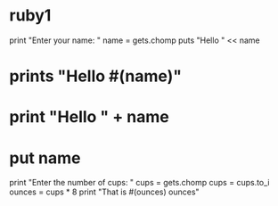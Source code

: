 # ruby1

print "Enter your name: "
name = gets.chomp
puts "Hello " << name
# prints "Hello #(name)"
# print "Hello " + name
# put name

print "Enter the number of cups: "
cups = gets.chomp
cups = cups.to_i
ounces = cups * 8
print "That is #(ounces) ounces"
